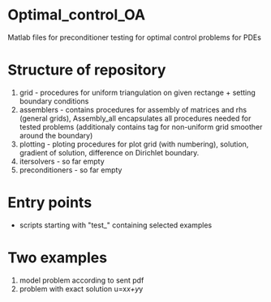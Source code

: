 # Optimal_control_OA
Matlab files for preconditioner testing for optimal control problems for PDEs

# Structure of repository
1. grid - procedures for uniform triangulation on given rectange + setting boundary conditions
2. assemblers - contains procedures for assembly of matrices and rhs (general grids), Assembly_all encapsulates all procedures needed for tested problems (additionaly contains tag for non-uniform grid smoother around the boundary)
3. plotting - ploting procedures for plot grid (with numbering), solution, gradient of solution, difference on Dirichlet boundary.
4. itersolvers - so far empty
5. preconditioners - so far empty

# Entry points 
- scripts starting with "test_" containing selected examples 

# Two examples
1. model problem according to sent pdf
2. problem with exact solution u=x*x+y*y